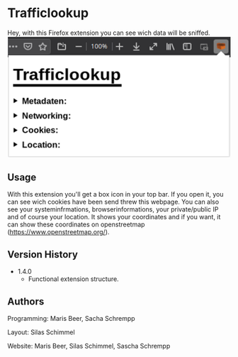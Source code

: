 # Trafficlookup

Hey, with this Firefox extension you can see wich data will be sniffed.
![](header.png)

## Usage
With this extension you'll get a box icon in your top bar. If you open it, you can see wich cookies have been send threw this webpage. You can also see your systeminfrmations, browserinformations, your private/public IP and of course your location. It shows your coordinates and if you want, it can show these coordinates on openstreetmap (https://www.openstreetmap.org/).

## Version History
* 1.4.0
    * Functional extension structure.

## Authors
Programming:
Maris Beer, Sacha Schrempp

Layout:
Silas Schimmel

Website:
Maris Beer, Silas Schimmel, Sascha Schrempp
